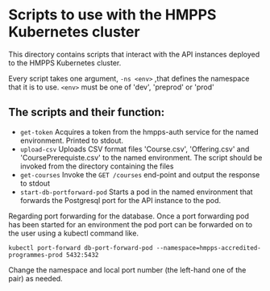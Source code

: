 # Scripts to use with the HMPPS Kubernetes cluster
This directory contains scripts that interact with the API instances deployed to the HMPPS Kubernetes cluster.

Every script takes one argument, `-ns <env>` ,that defines the namespace that it is to use.  `<env>` must be one of
'dev', 'preprod' or 'prod'

## The scripts and their function:
- `get-token` Acquires a token from the hmpps-auth service for the named environment. Printed to stdout.
- `upload-csv` Uploads CSV format files 'Course.csv', 'Offering.csv' and 'CoursePrerequiste.csv' to the named 
   environment.  The script should be invoked from the directory containing the files
- `get-courses` Invoke the `GET /courses` end-point and output the response to stdout
- `start-db-portforward-pod` Starts a pod in the named environment that forwards the Postgresql port for the API 
   instance to the pod. 

Regarding port forwarding for the database. Once a port forwarding pod has been started for an environment
the pod port can be forwarded on to the user using a kubectl command like.
```
kubectl port-forward db-port-forward-pod --namespace=hmpps-accredited-programmes-prod 5432:5432
```
Change the namespace and local port number (the left-hand one of the pair) as needed.